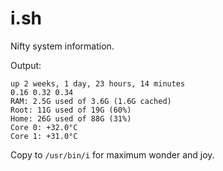 # i.sh

Nifty system information.

Output:

    up 2 weeks, 1 day, 23 hours, 14 minutes
    0.16 0.32 0.34
    RAM: 2.5G used of 3.6G (1.6G cached)
    Root: 11G used of 19G (60%)
    Home: 26G used of 88G (31%)
    Core 0: +32.0°C
    Core 1: +31.0°C

Copy to `/usr/bin/i` for maximum wonder and joy.
